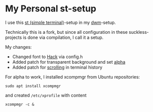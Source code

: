 # My Personal st-setup

I use this [st (simple terminal)](https://st.suckless.org/)-setup in my [dwm](https://dwm.suckless.org/)-setup.

Technically this is a fork, but since all configuration in these suckless-projects is done via compilation, I call it a setup.

My changes:
* Changed font to [Hack](https://sourcefoundry.org/hack/) via config.h
* Added patch for transparent background and set [alpha](https://st.suckless.org/patches/alpha/)
* Added patch for [scrolling](https://st.suckless.org/patches/scrollback/) in terminal history

For alpha to work, I installed xcompmgr from Ubuntu repositories:
	
	sudo apt install xcompmgr

and created `/etc/xprofile` with content

	xcompmgr -c &

